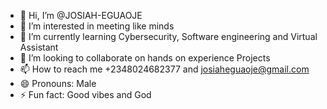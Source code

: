 - 👋 Hi, I’m @JOSIAH-EGUAOJE
- 👀 I’m interested in meeting like minds
- 🌱 I’m currently learning Cybersecurity, Software engineering and Virtual Assistant
- 💞️ I’m looking to collaborate on hands on experience Projects
- 📫 How to reach me +2348024682377 and josiaheguaoje@gmail.com
- 😄 Pronouns: Male
- ⚡ Fun fact: Good vibes and God

<!---
JOSIAH-EGUAOJE/JOSIAH-EGUAOJE is a ✨ special ✨ repository because its `README.md` (this file) appears on your GitHub profile.
You can click the Preview link to take a look at your changes.
--->
